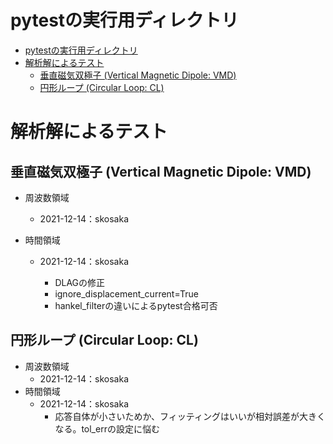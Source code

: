 pytestの実行用ディレクトリ
   ================

- [pytestの実行用ディレクトリ](#pytestの実行用ディレクトリ)
- [解析解によるテスト](#解析解によるテスト)
  - [垂直磁気双極子 (Vertical Magnetic Dipole: VMD)](#垂直磁気双極子-vertical-magnetic-dipole-vmd)
  - [円形ループ (Circular Loop: CL)](#円形ループ-circular-loop-cl)

解析解によるテスト
   =========

垂直磁気双極子 (Vertical Magnetic Dipole: VMD)
---------------------------------------

- 周波数領域
  - 2021-12-14：skosaka
- 時間領域

  - 2021-12-14：skosaka

    - DLAGの修正
    - ignore_displacement_current=True
    - hankel_filterの違いによるpytest合格可否

円形ループ (Circular Loop: CL)
-------------------------

- 周波数領域
  - 2021-12-14：skosaka
- 時間領域
  - 2021-12-14：skosaka
    - 応答自体が小さいためか、フィッティングはいいが相対誤差が大きくなる。tol_errの設定に悩む
